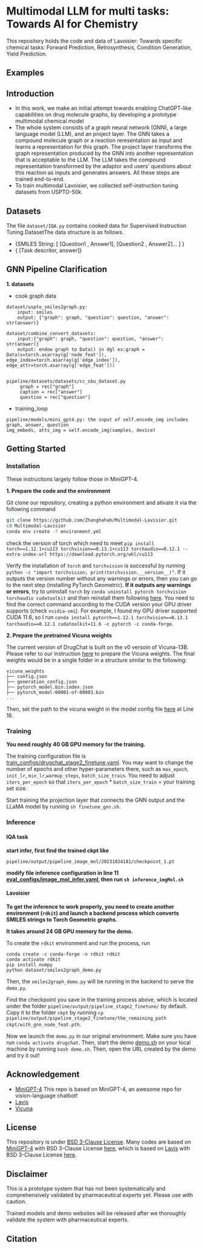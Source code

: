 # Multimodal LLM for multi tasks: Towards AI for Chemistry

This repository holds the code and data of Lavoisier: Towards specific chemical tasks: Forward Prediction, Retrosynthesis, Condition Generation, Yield Prediction.


## Examples




## Introduction
- In this work, we make an initial attempt towards enabling ChatGPT-like capabilities on drug molecule graphs, by developing a prototype multimodal chemical model
- The whole system consists of a graph neural network (GNN), a large language model (LLM), and an project layer. The GNN takes a compound molecule graph or a reaction reresentation as input and learns a representation for this graph. The project layer transforms the graph representation produced by the GNN  into another  representation that is acceptable to the  LLM. The LLM takes the compound representation transformed by the adaptor and users' questions about this reaction as inputs and generates answers. All these steps are trained end-to-end.
- To train multimodal Lavoisier, we collected self-instruction tuning datasets from USPTO-50k.



## Datasets 

The file `dataset/IQA.py` contains cooked data for Supervised Instruction Tuning DatasetThe data structure is as follows. 

- {SMILES String: [ [Question1 , Answer1], [Question2 , Answer2]... ] }
- {<image> [Task descritor, answer]}

## GNN Pipeline Clarification

**1. datasets**
- cook graph data 
```
dataset/uspto_smiles2graph.py: 
    input: smiles
    output: {"graph": graph, "question": question, "answer": str(answer)}
```
```
dataset/combine_convert_datasets:
    input:{"graph": graph, "question": question, "answer": str(answer)}
    output: endow graph to Data() in dgl ex:graph = Data(x=torch.asarray(g['node_feat']), edge_index=torch.asarray(g['edge_index']), edge_attr=torch.asarray(g['edge_feat']))
```

```

pipeline/datasets/datasets/cc_sbu_dataset.py
     graph = rec["graph"]
     caption = rec["answer"]
     question = rec["question"]
```
- training_loop

```
pipeline/models/mini_gpt4.py: the input of self.encode_img includes graph, answer, question 
img_embeds, atts_img = self.encode_img(samples, device)

```
## Getting Started
### Installation
These instructions largely follow those in MiniGPT-4.

**1. Prepare the code and the environment**

Git clone our repository, creating a python environment and ativate it via the following command

```bash
git clone https://github.com/Zhanghahah/Multimodal-Lavisior.git
cd Multimodal-Lavisior
conda env create -f environment.yml
```
check the version of torch which need to meet `pip install torch==1.12.1+cu113 torchvision==0.13.1+cu113 torchaudio==0.12.1 --extra-index-url https://download.pytorch.org/whl/cu113`


Verify the installation of `torch` and `torchvision` is successful by running `python -c "import torchvision; print(torchvision.__version__)"`. If it outputs the version number without any warnings or errors, then you can go to the next step (installing PyTorch Geometric). __If it outputs any warnings or errors__, try to uninstall `torch` by `conda uninstall pytorch torchvision torchaudio cudatoolkit` and then reinstall them following [here](https://pytorch.org/get-started/previous-versions/#v1121). You need to find the correct command according to the CUDA version your GPU driver supports (check `nvidia-smi`). For example, I found my GPU driver supported CUDA 11.6, so I run `conda install pytorch==1.12.1 torchvision==0.13.1 torchaudio==0.12.1 cudatoolkit=11.6 -c pytorch -c conda-forge`.


**2. Prepare the pretrained Vicuna weights**

The current version of DrugChat is built on the v0 versoin of Vicuna-13B.
Please refer to our instruction [here](PrepareVicuna.md) 
to prepare the Vicuna weights.
The final weights would be in a single folder in a structure similar to the following:

```
vicuna_weights
├── config.json
├── generation_config.json
├── pytorch_model.bin.index.json
├── pytorch_model-00001-of-00003.bin
...   
```

Then, set the path to the vicuna weight in the model config file 
[here](pipeline/configs/models/drugchat.yaml#L16) at Line 16.

### Training
**You need roughly 40 GB GPU memory for the training.** 

The training configuration file is [train_configs/drugchat_stage2_finetune.yaml](train_configs/drugchat_stage2_finetune.yaml). You may want to change the number of epochs and other hyper-parameters there, such as `max_epoch`, `init_lr`, `min_lr`,`warmup_steps`, `batch_size_train`. You need to adjust `iters_per_epoch` so that `iters_per_epoch` * `batch_size_train` = your training set size.

Start training the projection layer that connects the GNN output and the LLaMA model by running `sh finetune_gnn.sh`. 

### Inference 
#### IQA task
**start infer, first find the trained ckpt like**
```
pipeline/output/pipeline_image_mol/20231024181/checkpoint_1.pt
```

**modify file inference configuration in line 11 [eval_configs/image_mol_infer.yaml](eval_configs/image_mol_infer.yaml), then run `sh inference_imgMol.sh`**

#### Lavoisier
**To get the inference to work properly, you need to create another environment (`rdkit`) and launch a backend process which converts SMILES strings to Torch Geometric graphs.**

**It takes around 24 GB GPU memory for the demo.**

To create the `rdkit` environment and run the process, run
```
conda create -c conda-forge -n rdkit rdkit
conda activate rdkit
pip install numpy
python dataset/smiles2graph_demo.py
```
Then, the `smiles2graph_demo.py` will be running in the backend to serve the `demo.py`.

Find the checkpoint you save in the training process above, which is located under the folder `pipeline/output/pipeline_stage2_finetune/` by default. Copy it to the folder `ckpt` by running `cp pipeline/output/pipeline_stage2_finetune/the_remaining_path ckpt/with_gnn_node_feat.pth`. 

Now we launch the `demo.py` in our original environment. Make sure you have run `conda activate drugchat`. Then, start the demo [demo.sh](demo.sh) on your local machine by running `bash demo.sh`. Then, open the URL created by the demo and try it out!


## Acknowledgement

+ [MiniGPT-4](https://minigpt-4.github.io/) This repo is based on MiniGPT-4, an awesome repo for vision-language chatbot!
+ [Lavis](https://github.com/salesforce/LAVIS)
+ [Vicuna](https://github.com/lm-sys/FastChat)


## License
This repository is under [BSD 3-Clause License](LICENSE.md).
Many codes are based on [MiniGPT-4](https://github.com/Vision-CAIR/MiniGPT-4) with BSD 3-Clause License [here](LICENSE_MiniGPT4.md), which is based on [Lavis](https://github.com/salesforce/LAVIS) with 
BSD 3-Clause License [here](LICENSE_Lavis.md).


## Disclaimer

This is a prototype system that has not been systematically and comprehensively validated by pharmaceutical experts yet. Please use with caution. 

Trained models and demo websites will be released after we thoroughly validate the system with pharmaceutical experts.


## Citation

